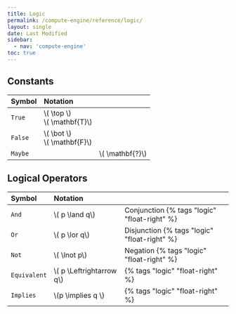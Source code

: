 ```yaml
---
title: Logic
permalink: /compute-engine/reference/logic/
layout: single
date: Last Modified
sidebar:
  - nav: 'compute-engine'
toc: true
---
```


## Constants


<div class=symbols-table>

| Symbol | Notation | |
| :--- | :--- | :--- |
| `True` | \\( \top \\) <br> \\( \mathbf{T}\\)| |
| `False` | \\( \bot \\) <br> \\( \mathbf{F}\\) | |
| `Maybe` | | \\( \mathbf{?}\\)|

</div>


## Logical Operators

<div class=symbols-table>

| Symbol | Notation | |
| :--- | :--- | :--- |
| `And` | \\( p \land q\\) | Conjunction {% tags "logic" "float-right" %}| 
| `Or` | \\( p \lor q\\) | Disjunction {% tags "logic" "float-right" %}| 
| `Not` | \\( \lnot p\\) | Negation {% tags "logic" "float-right" %}| 
| `Equivalent` | \\( p \Leftrightarrow q\\) |{% tags "logic" "float-right" %}| 
| `Implies` | \\(p \implies q \\) | {% tags "logic" "float-right" %}| 

</div>

